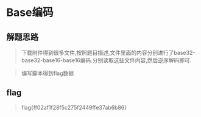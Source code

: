 # Base编码

## 解题思路

> 下载附件得到很多文件,按照题目描述,文件里面的内容分别进行了base32-base32-base16-base16编码.分别读取这些文件内容,然后逆序解码即可.

> 编写脚本得到flag数据

## flag

> flag{ff02af1f28f5c275f2449ffe37ab6b86}
